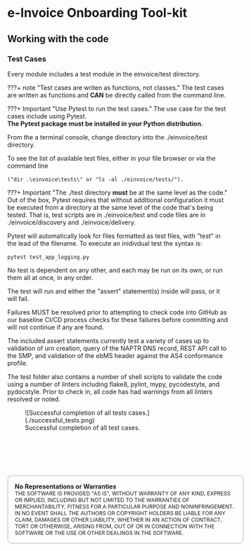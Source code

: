 # e-Invoice Onboarding Tool-kit
## Working with the code
### Test Cases

Every module includes a test module in the einvoice/test directory.  

???+ note "Test cases are writen as functions, not classes."
    The test cases are written as functions and __CAN__ be directly called from the command line.  


???+ Important "Use Pytest to run the test cases."
    The use case for the test cases include using Pytest.  
     __The Pytest package must be installed in your Python distribution.__

From the a terminal console, change directory into the ./einvoice/test  directory.  

To see the list of available test files, either in your file browser or via the command line
```
("dir .\einvoice\tests\" or "ls -al ./einvoice/tests/").
```


???+ Important "The ./test directory __must__ be at the same level as the code."
     Out of the box, Pytest requires that without additional configuration it must be executed from  a directory at the same level of the code that's being tested.  That is, test scripts are in ./einvoice/test and code files are in ./einvoice/discovery and ./einvoice/delivery.   

Pytest will automatically look for files formatted as test files, with "test" in the lead of the filename.  To execute an inidivdual test the syntax is:
```
pytest test_app_logging.py
```

No test is dependent on any other, and each may be run on its own, or run them all at once, in any order.  


The test will run and either the "assert" statement(s) inside will pass, or it will fail.  

Failures MUST be resolved prior to attempting to check code into GitHub as our baseline CI/CD process checks for these failures before committing and will not continue if any are found.

The included assert statements currently test a variety of cases up to validation of urn creation, query of the NAPTR DNS record, REST API call to the SMP, and validation of the ebMS header against the AS4 conformance profile.  

The test folder also contains a number of shell scripts to validate the code using  a number of linters including flake8, pylint, mypy, pycodestyte, and pydocstyle.   Prior to check in, all code has had warnings from all linters resolved or noted.  

<figure markdown>
  ![Successful completion of all tests cases.](./successful_tests.png)
  <figcaption>Successful completion of all test cases.</figcaption>
</figure>


<div style="font-size: 12px;
            padding: 15px;
            border: 2px solid lightgray;
            margin-top: 100px;
            margin-left: 0px;
            margin-bottom: 40px;
            margin-right: auto;
            width: 100%;
            border-radius: 10px;">
  <h4 style="font-size: 14px;
            padding: 0px;
            margin: 0px;">No Representations or Warranties</h5>
  THE SOFTWARE IS PROVIDED "AS IS", WITHOUT WARRANTY OF ANY KIND, EXPRESS OR IMPLIED, INCLUDING BUT NOT LIMITED TO THE WARRANTIES OF MERCHANTABILITY, FITNESS FOR A PARTICULAR PURPOSE AND NONINFRINGEMENT. IN NO EVENT SHALL THE AUTHORS OR COPYRIGHT HOLDERS BE LIABLE FOR ANY CLAIM, DAMAGES OR OTHER LIABILITY, WHETHER IN AN ACTION OF CONTRACT, TORT OR OTHERWISE, ARISING FROM, OUT OF OR IN CONNECTION WITH THE SOFTWARE OR THE USE OR OTHER DEALINGS IN THE SOFTWARE.
</div>
